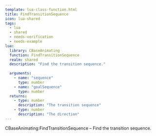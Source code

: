 ```yaml
---
template: lua-class-function.html
title: FindTransitionSequence
icon: lua-shared
tags:
  - lua
  - shared
  - needs-verification
  - needs-example
lua:
  library: CBaseAnimating
  function: FindTransitionSequence
  realm: shared
  description: "Find the transition sequence."
  
  arguments:
    - name: "sequence"
      type: number
    - name: "goalSequence"
      type: number
  returns:
    - type: number
      description: "The transition sequence"
    - type: number
      description: "The direction"
---
```


<div class="lua__search__keywords">
CBaseAnimating:FindTransitionSequence &#x2013; Find the transition sequence.
</div>
